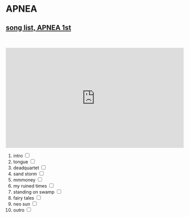 # APNEA
  <h2><a href="https://vibe.naver.com/album/368262" target="_blank" title="VIVE_ANA-042">song list, APNEA 1st</a></h2>
  <br><br>
  <iframe width="560" height="315" src="https://www.youtube.com/embed/r7ND6ErHegU" frameborder="0" allow="accelerometer; autoplay; encrypted-media; gyroscope; picture-in-picture" allowfullscreen></iframe>
  <ol>
              <li>intro <input type="checkbox"></li>
              <li>tongue <input type="checkbox"></li>
              <li>deadquartet <input type="checkbox"></li>
              <li>sand storm <input type="checkbox"></li>
              <li>mmmoney <input type="checkbox"></li>
              <li>my ruined times <input type="checkbox"></li>
              <li>standing on swamp <input type="checkbox"></li>
              <li>fairy tales <input type="checkbox"></li>
              <li>neo sun <input type="checkbox"></li>
              <li>outro <input type="checkbox"></li>
  </ol>
